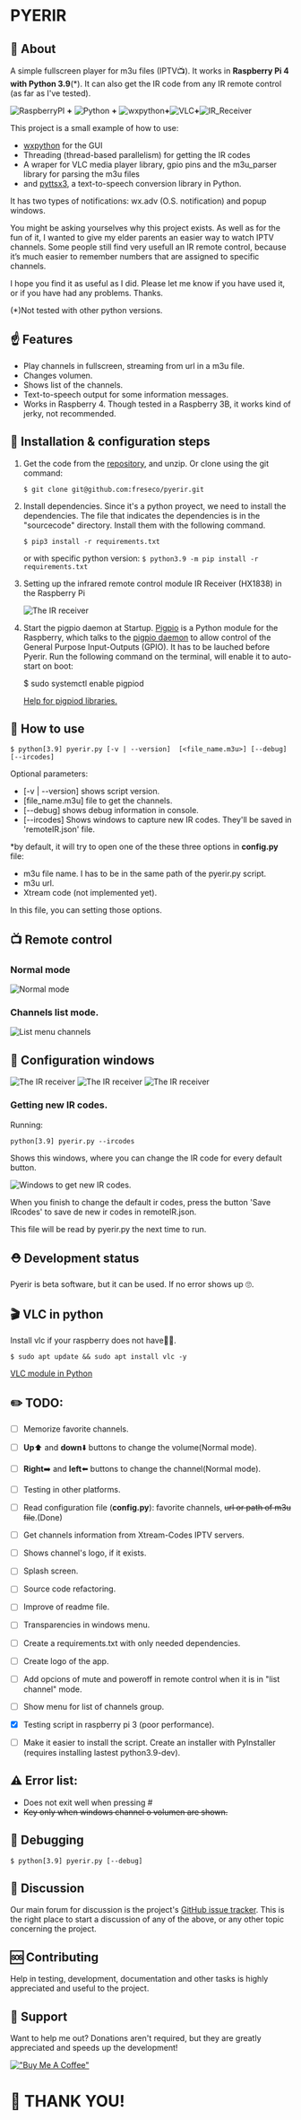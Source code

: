 # PYERIR
## :speech_balloon: About
A simple fullscreen player for m3u files (IPTV:tv:). It works in **Raspberry Pi 4 with Python 3.9**(*). It can also get the IR code from any IR remote control (as far as I've tested).

![RaspberryPI](https://www.raspberrypi.org/pagekit-assets/media/images/4913a547895720ff30c1.svg)         **+**        ![Python](https://www.python.org/static/img/python-logo.png)       **+**   ![wxpython](https://www.wxpython.org/images/header-logo.png)**+**![VLC](https://images.videolan.org/images/VLC-IconSmall.png)**+**![IR_Receiver](/pics/IR_receiver.png)


This project is a small example of how to use:

 - [wxpython](https://www.wxpython.org/) for the GUI
 - Threading (thread-based parallelism) for getting the IR codes
 - A wraper for VLC media player library, gpio pins and the m3u_parser library for parsing the m3u files
 - and [pyttsx3](https://pypi.org/project/pyttsx3/), a text-to-speech conversion library in Python.

It has two types of notifications: wx.adv (O.S. notification) and popup windows.

You might be asking yourselves why this project exists. As well as for the fun of it, I wanted to give my elder parents an easier way to watch IPTV channels. Some people still find very usefull an IR remote control, because it’s much easier to remember numbers that are assigned to specific channels.

I hope you find it as useful as I did. Please let me know if you have used it, or if you have had any problems. Thanks.

(*)Not tested with other python versions.

## :point_up: Features
- Play channels in fullscreen, streaming from url in a m3u file.
- Changes volumen.
- Shows list of the channels.
- Text-to-speech output for some information messages.
- Works in Raspberry 4. Though tested in a Raspberry 3B, it works kind of jerky, not recommended.

## :1234: Installation & configuration steps
 1. Get the code from the [repository](https://github.com/freseco/pyerir/archive/refs/heads/main.zip), and unzip. Or clone using the git command:

	 `$ git clone git@github.com:freseco/pyerir.git`

 2. Install dependencies. 
Since it's a python proyect, we need to install the dependencies. The file that indicates the dependencies is in the "sourcecode" directory. Install them with the following command.

	`$ pip3 install -r requirements.txt` 
    
    or with specific python version:
	`$ python3.9 -m pip install -r requirements.txt`
    
 3. Setting up the infrared remote control module IR Receiver (HX1838) in the Raspberry Pi

	![The IR receiver](/pics/GPIO.jpg)

 4. Start the pigpio daemon at Startup.
 [Pigpio](https://abyz.me.uk/rpi/pigpio/python.html) is a Python module for the Raspberry, which talks to the [pigpio daemon](https://abyz.me.uk/rpi/pigpio/pigpiod.html) to allow control of the General Purpose Input-Outputs (GPIO). It has to be lauched before Pyerir. Run the following command on the terminal, will enable it to auto-start on boot:
 
	$ sudo systemctl enable pigpiod

	[Help for pigpiod libraries.](https://abyz.me.uk/rpi/pigpio/download.html)


## :bookmark_tabs: How to use
    $ python[3.9] pyerir.py [-v | --version]  [<file_name.m3u>] [--debug] [--ircodes]

Optional parameters:
- [-v | --version] shows script version.
- [file_name.m3u] file to get the channels.
- [-\-debug] shows debug information in console.
- [-\-ircodes] Shows windows to capture new IR codes. They'll be saved in 'remoteIR.json' file.

*by default, it will try to open one of the these three options in **config.py** file:
- m3u file name. I has to be in the same path of the pyerir.py script.
- m3u url.
- Xtream code (not implemented yet).

In this file, you can setting those options.

## :tv: Remote control

### Normal mode
![Normal mode](/pics/remote_control_1.png)

### Channels list mode.
![List menu channels](/pics/remote_control_2.png)


## :pencil: Configuration windows

![The IR receiver](/pics/conf_win1.png)
![The IR receiver](/pics/conf_win2.png)
![The IR receiver](/pics/conf_win3.png)

### Getting new IR codes.

Running:

    python[3.9] pyerir.py --ircodes

Shows this windows, where you can change the IR code for every default button.

![Windows to get new IR codes.](/pics/winIRcodes.PNG)

When you finish to change the default ir codes, press the button 'Save IRcodes' to save de new ir codes in remoteIR.json.

This file will be read by pyerir.py the next time to run.


## :rescue_worker_helmet: Development status
Pyerir is beta software, but it can be used. If no error shows up :roll_eyes:.

## :clapper: VLC in python
Install vlc if your raspberry does not have:construction_worker_woman:.

    $ sudo apt update && sudo apt install vlc -y

[VLC module in Python](https://www.geeksforgeeks.org/vlc-module-in-python-an-introduction/)


## :pencil2: TODO:
- [ ] Memorize favorite channels.
- [ ] **Up**:arrow_up: and **down**:arrow_down: buttons to change the volume(Normal mode).
- [ ] **Right**:arrow_right: and **left**:arrow_left: buttons to change the channel(Normal mode).
- [ ] Testing in other platforms.
- [ ] Read configuration file (**config.py**): favorite channels, ~~url or path of m3u file~~.(Done)
- [ ] Get channels information from Xtream-Codes IPTV servers.
- [ ] Shows channel's logo, if it exists.
- [ ] Splash screen.
- [ ] Source code refactoring.
- [ ] Improve of readme file.
- [ ] Transparencies in windows menu.
- [ ] Create a requirements.txt with only needed dependencies.
- [ ] Create logo of the app.
- [ ] Add opcions of mute and poweroff in remote control when it is in "list channel" mode.
- [ ] Show menu for list of channels group.
- [x] Testing script in raspberry pi 3 (poor performance).
- [ ] Make it easier to install the script. Create an installer with PyInstaller (requires installing lastest python3.9-dev).


## :warning: Error list:
- Does not exit well when pressing #
- ~~Key only when windows channel o volumen are shown.~~

## :construction_worker: Debugging

    $ python[3.9] pyerir.py [--debug]


## :speak_no_evil: Discussion
Our main forum for discussion is the project's [GitHub issue tracker](https://github.com/freseco/pyerir/issues). This is the right place to start a discussion of any of the above, or any other topic concerning the project.

## :sos: Contributing
Help in testing, development, documentation and other tasks is highly appreciated and useful to the project.

## :heart_decoration: Support
Want to help me out? Donations aren't required, but they are greatly appreciated and speeds up the development!

[!["Buy Me A Coffee"](https://www.buymeacoffee.com/assets/img/custom_images/orange_img.png)](buymeacoffee.com/fresecoO)

# :man: THANK YOU!

